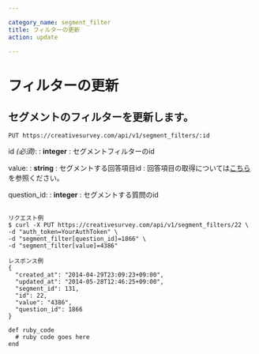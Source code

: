 ```yaml
---

category_name: segment_filter
title: フィルターの更新
action: update

---
```


# フィルターの更新

## セグメントのフィルターを更新します。

`PUT https://creativesurvey.com/api/v1/segment_filters/:id`

id _(必須)_:
: __integer__
: セグメントフィルターのid

value:
: __string__
: セグメントする回答項目id
: 回答項目の取得については[こちら](#answer_item_index)を参照ください。

question_id:
: __integer__
: セグメントする質問のid

~~~

リクエスト例
$ curl -X PUT https://creativesurvey.com/api/v1/segment_filters/22 \
-d "auth_token=YourAuthToken" \
-d "segment_filter[question_id]=1866" \
-d "segment_filter[value]=4386"

レスポンス例
{
  "created_at": "2014-04-29T23:09:23+09:00",
  "updated_at": "2014-05-28T12:46:25+09:00",
  "segment_id": 131,
  "id": 22,
  "value": "4386",
  "question_id": 1866
}

~~~

~~~
def ruby_code
  # ruby code goes here
end
~~~

